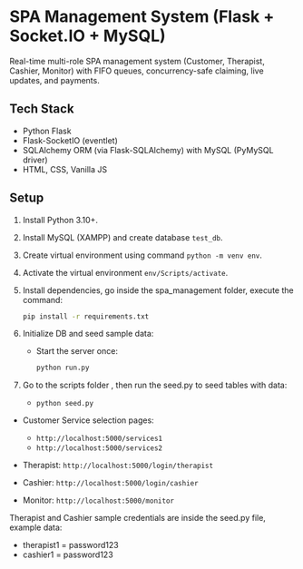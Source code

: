 # SPA Management System (Flask + Socket.IO + MySQL)

Real-time multi-role SPA management system (Customer, Therapist, Cashier, Monitor) with FIFO queues, concurrency-safe claiming, live updates, and payments.

## Tech Stack

- Python Flask
- Flask-SocketIO (eventlet)
- SQLAlchemy ORM (via Flask-SQLAlchemy) with MySQL (PyMySQL driver)
- HTML, CSS, Vanilla JS

## Setup

1. Install Python 3.10+.
2. Install MySQL (XAMPP) and create database `test_db`.
3. Create virtual environment using command `python -m venv env`.
4. Activate the virtual environment `env/Scripts/activate`.
5. Install dependencies, go inside the spa_management folder, execute the command:
   ```bash
   pip install -r requirements.txt
   ```
   
6. Initialize DB and seed sample data:
   - Start the server once:
     ```bash
     python run.py 
     ```

7. Go to the scripts folder , then run the seed.py to seed tables with data:
   - `python seed.py`

- Customer Service selection pages:
   - `http://localhost:5000/services1`
   - `http://localhost:5000/services2`

- Therapist: `http://localhost:5000/login/therapist`
- Cashier: `http://localhost:5000/login/cashier`
- Monitor: `http://localhost:5000/monitor`

Therapist and Cashier sample credentials are inside the seed.py file, example data:
- therapist1 = password123
- cashier1 = password123
